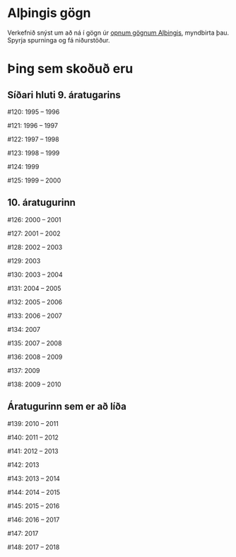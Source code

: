 # Alþingis gögn
Verkefnið snýst um að ná í gögn úr [opnum gögnum Alþingis](http://www.althingi.is/altext/xml/), myndbirta þau. Spyrja spurninga og fá niðurstöður.

# Þing sem skoðuð eru

## Síðari hluti 9. áratugarins

\#120: 1995 – 1996

\#121: 1996 – 1997

\#122: 1997 – 1998

\#123: 1998 – 1999

\#124: 1999

\#125: 1999 – 2000

## 10. áratugurinn

\#126: 2000 – 2001

\#127: 2001 – 2002

\#128: 2002 – 2003

\#129: 2003

\#130: 2003 – 2004

\#131: 2004 – 2005

\#132: 2005 – 2006

\#133: 2006 – 2007

\#134: 2007

\#135: 2007 – 2008

\#136: 2008 – 2009

\#137: 2009

\#138: 2009 – 2010

## Áratugurinn sem er að líða

\#139: 2010 – 2011

\#140: 2011 – 2012

\#141: 2012 – 2013

\#142: 2013

\#143: 2013 – 2014

\#144: 2014 – 2015

\#145: 2015 – 2016

\#146: 2016 – 2017

\#147: 2017

\#148: 2017 – 2018
